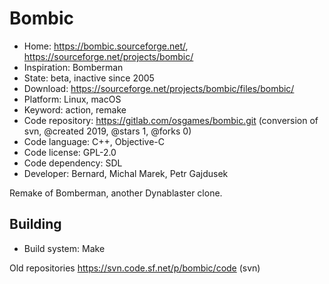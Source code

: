 # Bombic

- Home: https://bombic.sourceforge.net/, https://sourceforge.net/projects/bombic/
- Inspiration: Bomberman
- State: beta, inactive since 2005
- Download: https://sourceforge.net/projects/bombic/files/bombic/
- Platform: Linux, macOS
- Keyword: action, remake
- Code repository: https://gitlab.com/osgames/bombic.git (conversion of svn, @created 2019, @stars 1, @forks 0)
- Code language: C++, Objective-C
- Code license: GPL-2.0
- Code dependency: SDL
- Developer: Bernard, Michal Marek, Petr Gajdusek

Remake of Bomberman, another Dynablaster clone.

## Building

- Build system: Make

Old repositories https://svn.code.sf.net/p/bombic/code (svn)